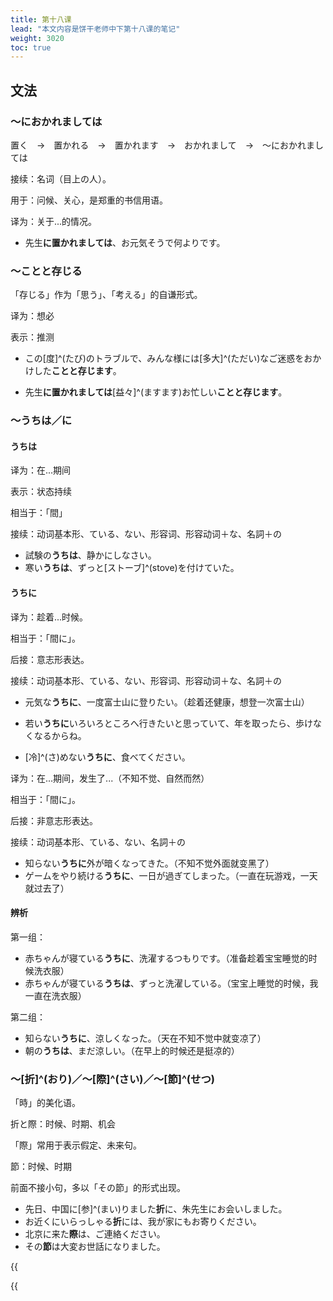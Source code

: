 ```yaml
---
title: 第十八课
lead: "本文内容是饼干老师中下第十八课的笔记"
weight: 3020
toc: true
---
```


## 文法

### ～におかれましては

置く　→　置かれる　→　置かれます　→　おかれまして　→　～におかれましては

接续：名词（目上の人）。

用于：问候、关心，是郑重的书信用语。

译为：关于...的情况。

- 先生**に置かれましては**、お元気そうで何よりです。

### ～ことと存じる

「存じる」作为「思う」、「考える」的自谦形式。

译为：想必

表示：推测

- この[度]^(たび)のトラブルで、みんな様には[多大]^(ただい)なご迷惑をおかけした**ことと存じます**。

- 先生**に置かれましては**[益々]^(ますます)お忙しい**ことと存じます**。

### ～うちは／に

#### うちは

译为：在...期间

表示：状态持续

相当于：「間」

接续：动词基本形、ている、ない、形容词、形容动词＋な、名詞＋の

- 試験の**うちは**、静かにしなさい。
- 寒い**うちは**、ずっと[ストーブ]^(stove)を付けていた。

#### うちに

译为：趁着...时候。

相当于：「間に」。

后接：意志形表达。

接续：动词基本形、ている、ない、形容词、形容动词＋な、名詞＋の

- 元気な**うちに**、一度富士山に登りたい。（趁着还健康，想登一次富士山）

- 若い**うちに**いろいろところへ行きたいと思っていて、年を取ったら、歩けなくなるからね。
- [冷]^(さ)めない**うちに**、食べてください。

译为：在...期间，发生了...（不知不觉、自然而然）

相当于：「間に」。

后接：非意志形表达。

接续：动词基本形、ている、ない、名詞＋の

- 知らない**うちに**外が暗くなってきた。（不知不觉外面就变黑了）
- ゲームをやり続ける**うちに**、一日が過ぎてしまった。（一直在玩游戏，一天就过去了）

#### 辨析

第一组：

- 赤ちゃんが寝ている**うちに**、洗濯するつもりです。（准备趁着宝宝睡觉的时候洗衣服）
- 赤ちゃんが寝ている**うちは**、ずっと洗濯している。（宝宝上睡觉的时候，我一直在洗衣服）

第二组：

- 知らない**うちに**、涼しくなった。（天在不知不觉中就变凉了）
- 朝の**うちは**、まだ涼しい。（在早上的时候还是挺凉的）

### ～[折]^(おり)／～[際]^(さい)／～[節]^(せつ)

「時」的美化语。

折と際：时候、时期、机会

「際」常用于表示假定、未来句。

節：时候、时期

前面不接小句，多以「その節」的形式出现。

- 先日、中国に[参]^(まい)りました**折**に、朱先生にお会いしました。
- お近くにいらっしゃる**折**には、我が家にもお寄りください。
- 北京に来た**際**は、ご連絡ください。
- その**節**は大変お世話になりました。

{{<audio caption="单词" src="https://tellyouwhat-static-1251995834.cos.ap-chongqing.myqcloud.com/audios/md_danci/Lesson18.mp3">}}

{{<audio caption="课文" src="https://tellyouwhat-static-1251995834.cos.ap-chongqing.myqcloud.com/audios/md_kewen/新版标日中级课文（人教版.下册）17-20课/Lesson18.mp3">}}
